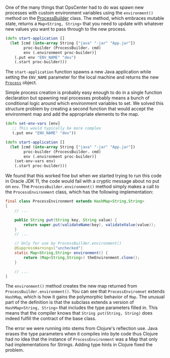 One of the many things that OpsCenter had to do was spawn new processes
with custom environment variables using the `environment()` 
method on the [ProcessBuilder][proc-builder] class. The method, which embraces mutable
state, returns a `Map<String, String>` that you need to update with whatever
new values you want to pass through to the new process.
```clojure
(defn start-application []
  (let [cmd (into-array String ["java" "-jar" "App.jar"])
        proc-builder (ProcessBuilder. cmd)
        env (.environment proc-builder)]
    (.put env "ENV_NAME" "dev")
    (.start proc-builder)))
```
The `start-application` function spawns a new Java application while setting the
`ENV_NAME` parameter for the local machine and returns the new [`Process`][proc] object.

Simple process creation is probably easy enough to do in a single function
declaration but spawning real processes probably means a bunch of conditional
logic around which environment variables to set. We solved this structure problem
by creating a second function that would accept the environment map and add the
appropriate elements to the map.
```clojure
(defn set-env-vars [env]
   ;; This would typically be more complex 
   (.put env "ENV_NAME" "dev"))

(defn start-application []
  (let [cmd (into-array String ["java" "-jar" "App.jar"])
        proc-builder (ProcessBuilder. cmd)
        env (.environment proc-builder)]
    (set-env-vars env)
    (.start proc-builder)))
```
We found that this worked fine but when we started trying to run this code in Oracle JDK 11,
the code would fail with a cryptic message about no put on `env`. The `ProcessBuilder.environment()` method
simply makes a call to the `ProcessEnvironment` class, which has the following implementation:
```java
final class ProcessEnvironment extends HashMap<String,String>
{
    // ...

    public String put(String key, String value) {
        return super.put(validateName(key), validateValue(value));
    }
    // ...

    // Only for use by ProcessBuilder.environment()
    @SuppressWarnings("unchecked")
    static Map<String,String> environment() {
        return (Map<String,String>) theEnvironment.clone();
    }

    // ...
}
```
The `environment()` method creates the new map returned from `ProcessBuilder.environment()`. You can
see that `ProcessEnviromnet` extends `HashMap`, which is how it gains the polymorphic behavior of `Map`.
The unusual part of the definition is that the subclass extends a version of `HashMap<String, String>` that
includes the type parameters filled in. This means that the compiler knows that `String put(String, String)`
does indeed fulfill the contract of the base class.

The error we were running into stems from Clojure's reflection use. Java erases the type parameters when it
compiles into byte code thus Clojure had no idea that the instance of `ProcessEnvironment` was a Map that only
had implementations for Strings. Adding type hints in Clojure fixed the problem.

[proc-builder]: https://docs.oracle.com/en/java/javase/11/docs/api/java.base/java/lang/ProcessBuilder.html
[proc]: https://docs.oracle.com/en/java/javase/11/docs/api/java.base/java/lang/Process.html